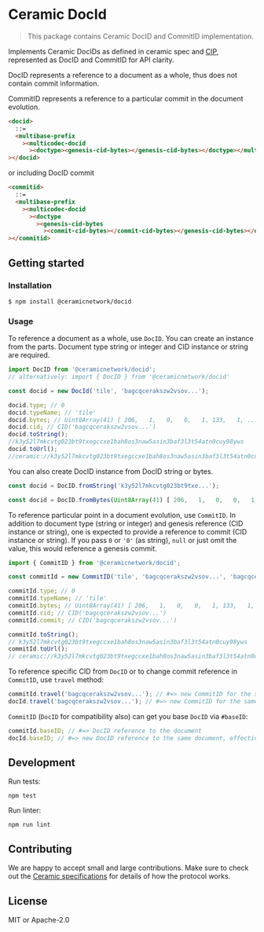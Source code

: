 # Ceramic DocId

> This package contains Ceramic DocID and CommitID implementation.

Implements Ceramic DocIDs as defined in ceramic spec and [CIP](https://github.com/ceramicnetwork/CIP/blob/master/CIPs/CIP-59/CIP-59.md),
represented as DocID and CommitID for API clarity.

DocID represents a reference to a document as a whole, thus does not contain commit information.

CommitID represents a reference to a particular commit in the document evolution.

```html
<docid>
  ::=
  <multibase-prefix
    ><multicodec-docid
      ><doctype><genesis-cid-bytes></genesis-cid-bytes></doctype></multicodec-docid></multibase-prefix
></docid>
```

or including DocID commit

```html
<commitid>
  ::=
  <multibase-prefix
    ><multicodec-docid
      ><doctype
        ><genesis-cid-bytes
          ><commit-cid-bytes></commit-cid-bytes></genesis-cid-bytes></doctype></multicodec-docid></multibase-prefix
></commitid>
```

## Getting started

### Installation

```
$ npm install @ceramicnetwork/docid
```

### Usage

To reference a document as a whole, use `DocID`. You can create an instance from the parts. Document type string or integer and CID instance or string are required.

```typescript
import DocID from '@ceramicnetwork/docid';
// alternatively: import { DocID } from '@ceramicnetwork/docid'

const docid = new DocId('tile', 'bagcqcerakszw2vsov...');

docid.type; // 0
docid.typeName; // 'tile'
docid.bytes; // Uint8Array(41) [ 206,   1,   0,   0,   1, 133,   1, ...]
docid.cid; // CID('bagcqcerakszw2vsov...')
docid.toString();
//k3y52l7mkcvtg023bt9txegccxe1bah8os3naw5asin3baf3l3t54atn0cuy98yws
docid.toUrl();
//ceramic://k3y52l7mkcvtg023bt9txegccxe1bah8os3naw5asin3baf3l3t54atn0cuy98yws
```

You can also create DocID instance from DocID string or bytes.

```typescript
const docid = DocID.fromString('k3y52l7mkcvtg023bt9txe...');
```

```typescript
const docid = DocID.fromBytes(Uint8Array(41) [ 206,   1,   0,   0,   1, 133,   1, ...])
```

To reference particular point in a document evolution, use `CommitID`.
In addition to document type (string or integer) and genesis reference (CID instance or string),
one is expected to provide a reference to commit (CID instance or string). If you pass `0` or `'0'` (as string), `null`
or just omit the value, this would reference a genesis commit.

```typescript
import { CommitID } from '@ceramicnetwork/docid';

const commitId = new CommitID('tile', 'bagcqcerakszw2vsov...', 'bagcqcerakszw2vsov...');

commitId.type; // 0
commitId.typeName; // 'tile'
commitId.bytes; // Uint8Array(41) [ 206,   1,   0,   0,   1, 133,   1, ...]
commitId.cid; // CID('bagcqcerakszw2vsov...')
commitId.commit; // CID('bagcqcerakszw2vsov...')

commitId.toString();
// k3y52l7mkcvtg023bt9txegccxe1bah8os3naw5asin3baf3l3t54atn0cuy98yws
commitId.toUrl();
// ceramic://k3y52l7mkcvtg023bt9txegccxe1bah8os3naw5asin3baf3l3t54atn0cuy98yws?version=k3y52l7mkcvt...
```

To reference specific CID from `DocID` or to change commit reference in `CommitID`, use `travel` method:

```typescript
commitId.travel('bagcqcerakszw2vsov...'); // #=> new CommitID for the same document
docId.travel('bagcqcerakszw2vsov...'); // #=> new CommitID for the same document
```

`CommitID` (`DocID` for compatibility also) can get you base `DocID` via `#baseID`:

```typescript
commitId.baseID; // #=> DocID reference to the document
docId.baseID; // #=> new DocID reference to the same document, effectively a shallow clone.
```

## Development

Run tests:

```shell
npm test
```

Run linter:

```shell
npm run lint
```

## Contributing

We are happy to accept small and large contributions. Make sure to check out the [Ceramic specifications](https://github.com/ceramicnetwork/specs) for details of how the protocol works.

## License

MIT or Apache-2.0
